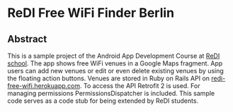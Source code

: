 # ReDI Free WiFi Finder Berlin
## Abstract
This is a sample project of the Android App Development Course at [ReDI school](wwww.redi-school.org).
The app shows free WiFi venues in a Google Maps fragment. App users can add new venues or edit or even delete existing venues by using the floating action buttons. Venues are stored in Ruby on Rails API on [redi-free-wifi.herokuapp.com](redi-free-wifi.herokuapp.com/).
To access the API Retrofit 2 is used. For managing permissions PermissionsDispatcher is included.
This sample code serves as a code stub for being extended by ReDI students.

[edit or delete venue]: http://github.com/mandinga90/ReDIFreeWiFiFinderBerlin/blob/master/screenshots/edit_delete_venue.PNG
